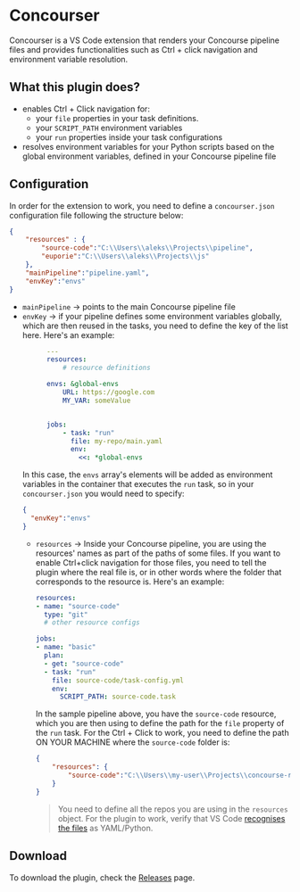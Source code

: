 # Concourser
Concourser is a VS Code extension that renders your Concourse pipeline files and provides functionalities such as Ctrl + click navigation and environment variable resolution.

## What this plugin does?
- enables Ctrl + Click navigation for:
  - your `file` properties in your task definitions.
  - your `SCRIPT_PATH` environment variables
  - your `run` properties inside your task configurations
- resolves environment variables for your Python scripts based on the global environment variables, defined in your Concourse pipeline file

## Configuration
In order for the extension to work, you need to define a `concourser.json` configuration file following the structure below:
```json
{
    "resources" : {
        "source-code":"C:\\Users\\aleks\\Projects\\pipeline",
        "euporie":"C:\\Users\\aleks\\Projects\\js"
    },
    "mainPipeline":"pipeline.yaml",
    "envKey":"envs"
}
```

- `mainPipeline` -> points to the main Concourse pipeline file
- `envKey` -> if your pipeline defines some environment variables globally, which are then reused in the tasks, you need to define the key of the list here. Here's an example:
  ```yaml
        ---
        resources:
            # resource definitions

        envs: &global-envs
            URL: https://google.com
            MY_VAR: someValue


        jobs:
            - task: "run"
              file: my-repo/main.yaml
              env:
                <<: *global-envs
  ```
  In this case, the `envs` array's elements will be added as environment variables in the container that executes the `run` task, so in your `concourser.json` you would need to specify:
  ```json
  {
    "envKey":"envs"
  }
  ```
  - `resources` -> Inside your Concourse pipeline, you are using the resources' names as part of the paths of some files. If you want to enable Ctrl+click navigation for those files, you need to tell the plugin where the real file is, or in other words where the folder that corresponds to the resource is. Here's an example:
    ```yaml
    resources:
    - name: "source-code"
      type: "git"
      # other resource configs
    
    jobs:
    - name: "basic"
      plan:
      - get: "source-code"
      - task: "run"
        file: source-code/task-config.yml
        env:
          SCRIPT_PATH: source-code.task
    ```

    In the sample pipeline above, you have the `source-code` resource, which you are then using to define the path for the `file` property of the `run` task. For the Ctrl + Click to work, you need to define the path ON YOUR MACHINE where the `source-code` folder is:
    ```json
    {
        "resources": {
            "source-code":"C:\\Users\\my-user\\Projects\\concourse-repo"
        }
    }
    ```
    > You need to define all the repos you are using in the `resources` object.
    > For the plugin to work, verify that VS Code [recognises the files](https://code.visualstudio.com/docs/languages/overview#_change-the-language-for-the-selected-file) as YAML/Python.


## Download

To download the plugin, check the [Releases](https://github.com/aleksandarObreshkov/Concourse-VSCode-Extension/releases) page.